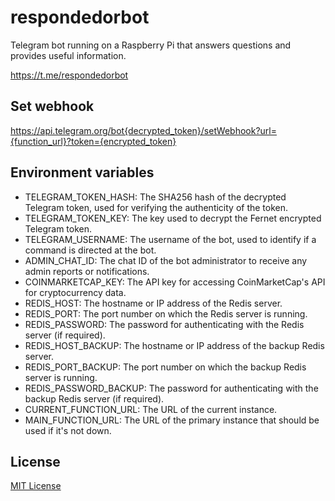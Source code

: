 # respondedorbot

Telegram bot running on a Raspberry Pi that answers questions and provides useful information.

<https://t.me/respondedorbot>

## Set webhook

<https://api.telegram.org/bot{decrypted_token}/setWebhook?url={function_url}?token={encrypted_token}>

## Environment variables

- TELEGRAM_TOKEN_HASH: The SHA256 hash of the decrypted Telegram token, used for verifying the authenticity of the token.
- TELEGRAM_TOKEN_KEY: The key used to decrypt the Fernet encrypted Telegram token.
- TELEGRAM_USERNAME: The username of the bot, used to identify if a command is directed at the bot.
- ADMIN_CHAT_ID: The chat ID of the bot administrator to receive any admin reports or notifications.
- COINMARKETCAP_KEY: The API key for accessing CoinMarketCap's API for cryptocurrency data.
- REDIS_HOST: The hostname or IP address of the Redis server.
- REDIS_PORT: The port number on which the Redis server is running.
- REDIS_PASSWORD: The password for authenticating with the Redis server (if required).
- REDIS_HOST_BACKUP: The hostname or IP address of the backup Redis server.
- REDIS_PORT_BACKUP: The port number on which the backup Redis server is running.
- REDIS_PASSWORD_BACKUP: The password for authenticating with the backup Redis server (if required).
- CURRENT_FUNCTION_URL: The URL of the current instance.
- MAIN_FUNCTION_URL: The URL of the primary instance that should be used if it's not down.

## License

[MIT License](/LICENSE)
